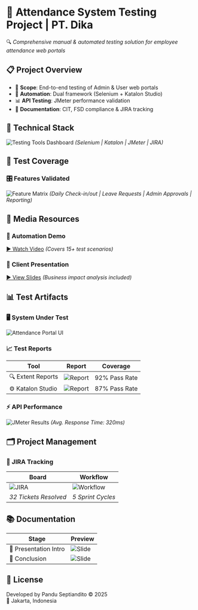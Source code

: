 # 🧪 Attendance System Testing Project | PT. Dika

🔍 *Comprehensive manual & automated testing solution for employee attendance web portals*

## 📋 Project Overview
- 🎯 **Scope**: End-to-end testing of Admin & User web portals
- 🤖 **Automation**: Dual framework (Selenium + Katalon Studio)
- 📊 **API Testing**: JMeter performance validation
- 📝 **Documentation**: CIT, FSD compliance & JIRA tracking

## 🧰 Technical Stack
![Testing Tools Dashboard](https://github.com/user-attachments/assets/6e44e9ba-27c9-40cf-b792-664b3fd9ac6c)
*(Selenium | Katalon | JMeter | JIRA)*

## 🔬 Test Coverage
### 🎛️ Features Validated
![Feature Matrix](https://github.com/user-attachments/assets/f11b8b86-2011-4e3d-b17e-e3df5c3bb463)
*(Daily Check-in/out | Leave Requests | Admin Approvals | Reporting)*

## 🎥 Media Resources
### 🤖 Automation Demo
[▶️ Watch Video](https://drive.google.com/file/d/1hTkdPQTRleRh4qHnEbENFOj61QCP_Ar6/view)
*(Covers 15+ test scenarios)*

### 🎤 Client Presentation
[▶️ View Slides](https://drive.google.com/file/d/1keci3JNIOrUVeunST0SdKbRavV42Bm9e/view)
*(Business impact analysis included)*

## 📊 Test Artifacts
### 🖥️ System Under Test
![Attendance Portal UI](https://github.com/user-attachments/assets/df221ff0-a51a-4f31-9ed1-9d232b218a7f)

### 📈 Test Reports
| **Tool**         | **Report** | **Coverage** |
|------------------|------------|--------------|
| 🔍 Extent Reports | ![Report](https://github.com/user-attachments/assets/faca74b8-eb06-4398-a779-f6e4c091b91b) | 92% Pass Rate |
| ⚙️ Katalon Studio | ![Report](https://github.com/user-attachments/assets/56539acf-ecaa-4f08-b6d1-979f3a135d49) | 87% Pass Rate |

### ⚡ API Performance
![JMeter Results](https://github.com/user-attachments/assets/fbd59812-36b3-4d1a-a8f4-ed1ea070548c)
*(Avg. Response Time: 320ms)*

## 🗂️ Project Management
### 🎯 JIRA Tracking
| **Board** | **Workflow** |
|-----------|--------------|
| ![JIRA](https://github.com/user-attachments/assets/2475e5bb-5c34-43f2-9759-18e05cbfce97) | ![Workflow](https://github.com/user-attachments/assets/5548def5-e69a-4c85-a15c-9f418aa02b0a) |
| *32 Tickets Resolved* | *5 Sprint Cycles* |

## 📚 Documentation
| **Stage** | **Preview** |
|-----------|-------------|
| 🎤 Presentation Intro | ![Slide](https://github.com/user-attachments/assets/68369e2d-bac9-4c48-9a5d-e79df00314d7) |
| 🏁 Conclusion | ![Slide](https://github.com/user-attachments/assets/d1d5434c-273f-4ffc-994c-2c7ca503b95a) |

## 📜 License
Developed by Pandu Septiandito © 2025  
📍 Jakarta, Indonesia

